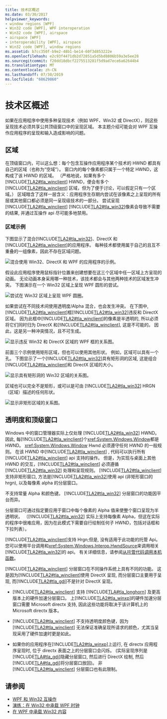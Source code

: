 ```yaml
---
title: 技术区概述
ms.date: 03/30/2017
helpviewer_keywords:
- window regions [WPF]
- Win32 code [WPF], WPF interoperation
- Win32 code [WPF], airspace
- airspace [WPF]
- interoperability [WPF], airspace
- Win32 code [WPF], window regions
ms.assetid: b7cc350f-b9e2-48b1-be14-60f3d853222e
ms.openlocfilehash: e2c93f4471db2d72851a5d5bd8806b59a3e5ee28
ms.sourcegitcommit: f20dd18dbcf2275513281f5d9ad7ece6a62644b4
ms.translationtype: MT
ms.contentlocale: zh-CN
ms.lasthandoff: 07/30/2019
ms.locfileid: "68629860"
---
```

# <a name="technology-regions-overview"></a>技术区概述
如果在应用程序中使用多种呈现技术（例如 WPF、Win32 或 DirectX），则这些呈现技术必须共享公共顶级窗口中的呈现区域。 本主题介绍可能会对 WPF 互操作应用程序的呈现和输入造成影响的问题。  
  
## <a name="regions"></a>区域  
 在顶级窗口内，可以这么想：每个包含互操作应用程序某个技术的 HWND 都具有自己的区域（也称为“空域”）。 窗口内的每个像素都只属于一个特定 HWND，这构成了该 HWND 的区域。 （严格地说，如果有多个 [!INCLUDE[TLA2#tla_winclient](../../../../includes/tla2sharptla-winclient-md.md)] HWND，便会有多个 [!INCLUDE[TLA2#tla_winclient](../../../../includes/tla2sharptla-winclient-md.md)] 区域，但为了便于讨论，可以假定只有一个区域。） 区域暗含了这样一层含义：应用程序生存期内尝试在该像素之上呈现的所有层或其他窗口都必须是同一呈现级技术的一部分。 尝试呈现[!INCLUDE[TLA2#tla_winclient](../../../../includes/tla2sharptla-winclient-md.md)] [!INCLUDE[TLA2#tla_win32](../../../../includes/tla2sharptla-win32-md.md)]像素会导致不需要的结果, 并通过互操作 api 尽可能多地禁用。  
  
### <a name="region-examples"></a>区域示例  
 下图显示了混合[!INCLUDE[TLA2#tla_win32](../../../../includes/tla2sharptla-win32-md.md)]、DirectX 和[!INCLUDE[TLA2#tla_winclient](../../../../includes/tla2sharptla-winclient-md.md)]的应用程序。 每种技术都使用属于自己的且互不重叠的一组像素，因此不存在区域问题。  
  
 ![混合使用 Win32、DirectX 和 WPF 的应用程序的示例。](./media/technology-regions-overview/win32-directx-windows-presentation-foundation-application.png)  
  
 假设此应用程序使用鼠标指针位置来创建想要在这三个区域中任一区域上方呈现的动画。 无论动画本身采用哪一种技术，该技术都会与其他两种技术的区域发生冲突。 下图演示在一个 Win32 区域上呈现 WPF 圆形的尝试。  
  
 ![尝试在 Win32 区域上呈现 WPF 圆圈。](./media/technology-regions-overview/render-windows-presentation-foundation-circle-over-win32-region.png)  
  
 如果尝试在不同技术间使用透明度/Alpha 混合，也会发生冲突。  在下图中, [!INCLUDE[TLA2#tla_winclient](../../../../includes/tla2sharptla-winclient-md.md)]框[!INCLUDE[TLA2#tla_win32](../../../../includes/tla2sharptla-win32-md.md)]违反和 DirectX 区域。 因为此框中[!INCLUDE[TLA2#tla_winclient](../../../../includes/tla2sharptla-winclient-md.md)]的像素是半透明的, 所以必须将它们同时归为 DirectX 和[!INCLUDE[TLA2#tla_winclient](../../../../includes/tla2sharptla-winclient-md.md)], 这是不可能的。  因此，这是另一种冲突情况，且不可生成。  
  
 ![显示违反 Win32 和 DirectX 区域的 WPF 框的关系图。](./media/technology-regions-overview/windows-foundation-presentation-box-violate-win32-directx-region.png)  
  
 前面三个示例使用矩形区域，但也可以使用其他形状。  例如，区域可以具有一个孔。 下图显示了一个[!INCLUDE[TLA2#tla_win32](../../../../includes/tla2sharptla-win32-md.md)]具有矩形洞的区域, 这是组合[!INCLUDE[TLA2#tla_winclient](../../../../includes/tla2sharptla-winclient-md.md)]和 DirectX 区域的大小。  
  
 ![显示具有矩形洞的 Win32 区域的关系图。](./media/technology-regions-overview/win32-region-rectangular-hole.png)  
  
 区域也可以完全不是矩形，或可以是可由 [!INCLUDE[TLA2#tla_win32](../../../../includes/tla2sharptla-win32-md.md)] HRGN（区域）描述的任何形状。  
  
 ![显示非矩形区域的关系图。](./media/technology-regions-overview/nonrectangular-win32-region.png)  
  
## <a name="transparency-and-top-level-windows"></a>透明度和顶级窗口  
 Windows 中的窗口管理器实际上仅处理 [!INCLUDE[TLA2#tla_win32](../../../../includes/tla2sharptla-win32-md.md)] HWND。 因此, 每[!INCLUDE[TLA2#tla_winclient](../../../../includes/tla2sharptla-winclient-md.md)]个<xref:System.Windows.Window>都是 HWND。 <xref:System.Windows.Window> Hwnd 必须遵守任何 HWND 的一般规则。 在该 HWND 中[!INCLUDE[TLA2#tla_winclient](../../../../includes/tla2sharptla-winclient-md.md)] , 代码可以执行所有[!INCLUDE[TLA2#tla_winclient](../../../../includes/tla2sharptla-winclient-md.md)] api 支持的操作。 但是，为实现与桌面上其他 HWND 的交互，[!INCLUDE[TLA2#tla_winclient](../../../../includes/tla2sharptla-winclient-md.md)] 必须遵循 [!INCLUDE[TLA2#tla_win32](../../../../includes/tla2sharptla-win32-md.md)] 处理和呈现规则。  [!INCLUDE[TLA2#tla_winclient](../../../../includes/tla2sharptla-winclient-md.md)]支持非矩形窗口, 方法是[!INCLUDE[TLA2#tla_win32](../../../../includes/tla2sharptla-win32-md.md)]使用 api (非矩形窗口的 hrgn), 以及每像素 alpha 的分层窗口。  
  
 不支持常量 Alpha 和颜色键。  [!INCLUDE[TLA2#tla_win32](../../../../includes/tla2sharptla-win32-md.md)] 分层窗口的功能因平台而异。  
  
 分层窗口可通过指定要应用于窗口中每个像素的 Alpha 值来使整个窗口呈现为半透明状。  （[!INCLUDE[TLA2#tla_win32](../../../../includes/tla2sharptla-win32-md.md)] 实际上支持每像素 Alpha，但这在实际的程序中很难应用，因为在此模式下需要自行绘制任何子 HWND，包括对话框和下拉列表）。  
  
 [!INCLUDE[TLA2#tla_winclient](../../../../includes/tla2sharptla-winclient-md.md)]支持 Hrgn;但是, 没有适用于此功能的托管 Api。 您可以使用平台调用和<xref:System.Windows.Interop.HwndSource>来调用相关[!INCLUDE[TLA2#tla_win32](../../../../includes/tla2sharptla-win32-md.md)]的 api。 有关详细信息，请参阅[从托管代码调用本机函数](/cpp/dotnet/calling-native-functions-from-managed-code)。  
  
 [!INCLUDE[TLA2#tla_winclient](../../../../includes/tla2sharptla-winclient-md.md)] 分层窗口在不同操作系统上具有不同的功能。 这是因为[!INCLUDE[TLA2#tla_winclient](../../../../includes/tla2sharptla-winclient-md.md)]使用 DirectX 呈现, 而分层窗口主要用于呈现, 而[!INCLUDE[TLA2#tla_gdi](../../../../includes/tla2sharptla-gdi-md.md)]不是针对 DirectX 呈现。  
  
- [!INCLUDE[TLA2#tla_winclient](../../../../includes/tla2sharptla-winclient-md.md)] 支持 [!INCLUDE[TLA#tla_longhorn](../../../../includes/tlasharptla-longhorn-md.md)] 及更高版本上的硬件加速分层窗口。 上[!INCLUDE[TLA2#tla_winxp](../../../../includes/tla2sharptla-winxp-md.md)]的硬件加速分层窗口需要 Microsoft directx 支持, 因此这些功能将取决于该计算机上的 Microsoft directx 版本。  
  
- [!INCLUDE[TLA2#tla_winclient](../../../../includes/tla2sharptla-winclient-md.md)] 不支持透明度颜色键，因为 [!INCLUDE[TLA2#tla_winclient](../../../../includes/tla2sharptla-winclient-md.md)] 无法保证准确呈现所请求的颜色，尤其当呈现采用了硬件加速时更是如此。  
  
- 如果你的应用程序在[!INCLUDE[TLA2#tla_winxp](../../../../includes/tla2sharptla-winxp-md.md)]上运行, 在 directx 应用程序呈现时, 位于 directx 表面之上的分层窗口会闪烁。  (实际呈现序列是[!INCLUDE[TLA#tla_gdi](../../../../includes/tlasharptla-gdi-md.md)]隐藏分层窗口, 然后进行 DirectX 绘制, 然后[!INCLUDE[TLA#tla_gdi](../../../../includes/tlasharptla-gdi-md.md)]将分层窗口放回)。  非 [!INCLUDE[TLA2#tla_winclient](../../../../includes/tla2sharptla-winclient-md.md)] 分层窗口也有此限制。  
  
## <a name="see-also"></a>请参阅

- [WPF 和 Win32 互操作](wpf-and-win32-interoperation.md)
- [演练：在 Win32 中承载 WPF 时钟](walkthrough-hosting-a-wpf-clock-in-win32.md)
- [在 WPF 中承载 Win32 内容](hosting-win32-content-in-wpf.md)
